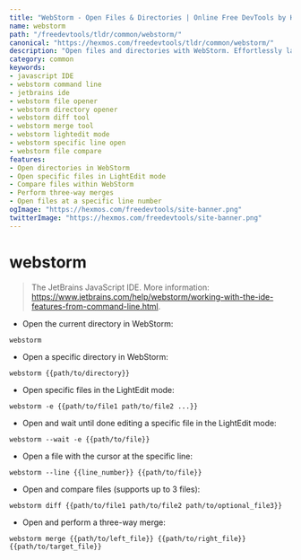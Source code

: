 ```yaml
---
title: "WebStorm - Open Files & Directories | Online Free DevTools by Hexmos"
name: webstorm
path: "/freedevtools/tldr/common/webstorm/"
canonical: "https://hexmos.com/freedevtools/tldr/common/webstorm/"
description: "Open files and directories with WebStorm. Effortlessly launch projects, compare files, and perform merges using command line. Free online tool, no registration required."
category: common
keywords:
- javascript IDE
- webstorm command line
- jetbrains ide
- webstorm file opener
- webstorm directory opener
- webstorm diff tool
- webstorm merge tool
- webstorm lightedit mode
- webstorm specific line open
- webstorm file compare
features:
- Open directories in WebStorm
- Open specific files in LightEdit mode
- Compare files within WebStorm
- Perform three-way merges
- Open files at a specific line number
ogImage: "https://hexmos.com/freedevtools/site-banner.png"
twitterImage: "https://hexmos.com/freedevtools/site-banner.png"
---
```


# webstorm

> The JetBrains JavaScript IDE.
> More information: <https://www.jetbrains.com/help/webstorm/working-with-the-ide-features-from-command-line.html>.

- Open the current directory in WebStorm:

`webstorm`

- Open a specific directory in WebStorm:

`webstorm {{path/to/directory}}`

- Open specific files in the LightEdit mode:

`webstorm -e {{path/to/file1 path/to/file2 ...}}`

- Open and wait until done editing a specific file in the LightEdit mode:

`webstorm --wait -e {{path/to/file}}`

- Open a file with the cursor at the specific line:

`webstorm --line {{line_number}} {{path/to/file}}`

- Open and compare files (supports up to 3 files):

`webstorm diff {{path/to/file1 path/to/file2 path/to/optional_file3}}`

- Open and perform a three-way merge:

`webstorm merge {{path/to/left_file}} {{path/to/right_file}} {{path/to/target_file}}`

